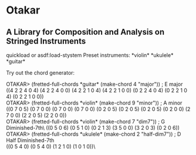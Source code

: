 # Otakar
## A Library for Composition and Analysis on Stringed Instruments

quickload or asdf:load-stystem
Preset instruments:
\*violin*
\*ukulele*
\*guitar*

Try out the chord generator:

OTAKAR> (fretted-full-chords \*guitar* (make-chord 4 "major")) ; E major\
((4 2 2 4 0 4) (4 2 2 4 0 0) (4 2 2 1 0 4) (4 2 2 1 0 0) (0 2 2 4 0 4)
 (0 2 2 1 0 4) (0 2 2 1 0 0))\
OTAKAR> (fretted-full-chords \*violin* (make-chord 9 "minor")) ; A minor\
((0 7 0 5) (0 7 0 0) (0 7 0 0) (0 7 0 0) (0 2 0 5) (0 2 0 5) (0 2 0 5)
 (0 2 0 0) (2 7 0 0) (2 2 0 5) (2 2 0 0))\
OTAKAR> (fretted-full-chords \*violin* (make-chord 7 "dim7")) ; G Diminished-7th\ 
((0 5 0 6) (0 5 1 0) (0 2 1 3) (3 5 0 0) (3 2 0 3) (0 2 0 6))\
OTAKAR> (fretted-full-chords \*ukulele* (make-chord 2 "half-dim7")) ; D Half Diminished-7th\
((0 5 4 0) (0 5 4 0) (1 2 1 0) (1 0 1 0))\
